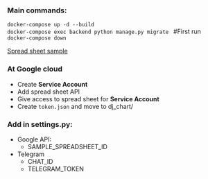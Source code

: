 ### Main commands: </br>
`docker-compose up -d --build ` </br>
`docker-compose exec backend python manage.py migrate ` #First run </br>
`docker-compose down`

[Spread sheet sample](https://snipboard.io/BVJi27.jpg)<br/>
### At Google cloud
- Create __Service Account__
- Add spread sheet API
- Give access to spread sheet for __Service Account__
- Create `token.json` and move to dj_chart/
### Add in settings.py:
- Google API:
  - SAMPLE_SPREADSHEET_ID
- Telegram
  - CHAT_ID
  - TELEGRAM_TOKEN
